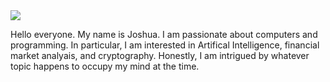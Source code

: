 <img src="https://github.com/boydjc/SvgPrivate/blob/main/githubBanner.svg">

Hello everyone. My name is Joshua. I am passionate about computers and programming. In particular, I am interested in Artifical Intelligence, financial market analyais, and cryptography. Honestly, I am intrigued by whatever topic happens to occupy my mind at the time. 

